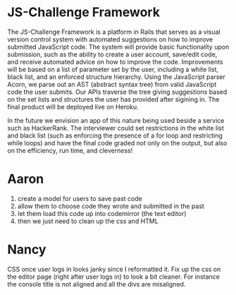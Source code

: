 JS-Challenge Framework
=======================



The JS-Challenge Framework is a platform in Rails that serves as a visual version control system with automated suggestions on how to improve submitted JavaScript code. The system will provide basic functionality upon submission, such as the ability to create a user account, save/edit code, and receive automated advice on how to improve the code. Improvements will be based on a list of parameter set by the user, including a white list, black list, and an enforced structure hierarchy. Using the JavaScript parser Acorn, we parse out an AST (abstract syntax tree) from  valid JavaScript code the user submits. Our APIs traverse the tree giving suggestions based on the set lists and structures the user has provided after sigining in. The final product will be deployed live on Heroku.

In the future we envision an app of this nature being used beside a service such as HackerRank. The interviewer could set restrictions in the white list and black list (such as enforcing the presence of a for loop and restricting while loops) and have the final code graded not only on the output, but also on the efficiency, run time, and cleverness!
	
	

Aaron
====
1. create a model for users to save past code
2. allow them to choose code they wrote and submitted in the past
3. let them load this code up into codemirror (the text editor)
4. then we just need to clean up the css and HTML


Nancy
====

CSS once user logs in looks janky since I reformatted it.
Fix up the css on the editor page (right after user logs in) to look a bit cleaner.
For instance the console title is not aligned and all the divs are misaligned.

